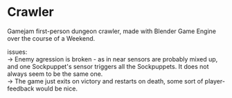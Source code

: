 # Crawler
Gamejam first-person dungeon crawler, made with Blender Game Engine over the course of a Weekend.

<p>issues:
<br>→ Enemy agression is broken - as in near sensors are probably mixed up, and one Sockpuppet's sensor triggers all the Sockpuppets. It does not always seem to be the same one.
<br>→ The game just exits on victory and restarts on death, some sort of player-feedback would be nice.

